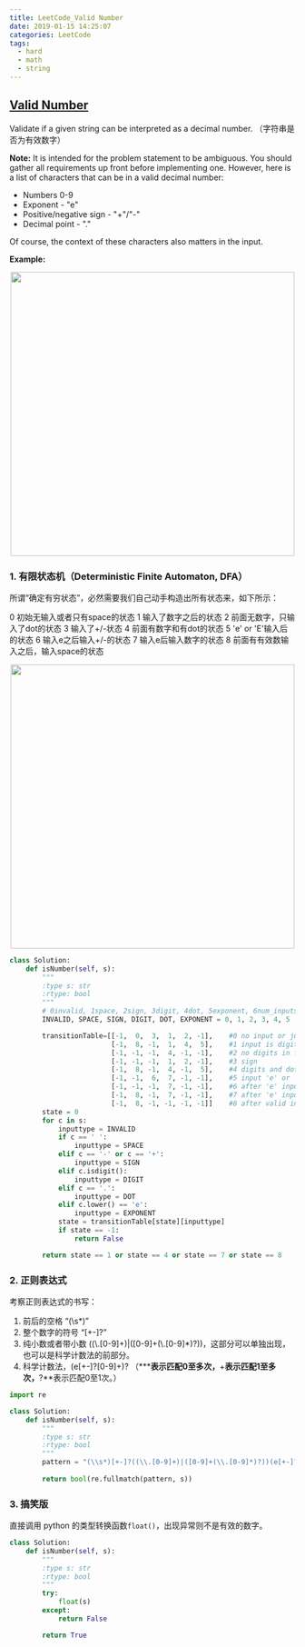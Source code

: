 ```yaml
---
title: LeetCode_Valid Number
date: 2019-01-15 14:25:07
categories: LeetCode
tags: 
  - hard
  - math
  - string
---
```


## [Valid Number](https://leetcode.com/problems/valid-number/)

Validate if a given string can be interpreted as a decimal number.
（字符串是否为有效数字）

<!--more-->

**Note:** It is intended for the problem statement to be ambiguous. You should gather all requirements up front before implementing one. However, here is a list of characters that can be in a valid decimal number:

  - Numbers 0-9
  - Exponent - "e"
  - Positive/negative sign - "+"/"-"
  - Decimal point - "."

Of course, the context of these characters also matters in the input.

**Example:** 

<div align=center>
	<img src="/images/leetcode_65.png" width = "500" align=center/>
</div>

### 1. 有限状态机（Deterministic Finite Automaton, DFA）

所谓“确定有穷状态”，必然需要我们自己动手构造出所有状态来，如下所示：

0 初始无输入或者只有space的状态
1 输入了数字之后的状态
2 前面无数字，只输入了dot的状态
3 输入了+/-状态
4 前面有数字和有dot的状态
5 'e' or 'E'输入后的状态
6 输入e之后输入+/-的状态
7 输入e后输入数字的状态
8 前面有有效数输入之后，输入space的状态

<div align=center>
	<img src="/images/leetcode_65_2.png" width = "500" align=center/>
</div>

```python
class Solution:
    def isNumber(self, s):
        """
        :type s: str
        :rtype: bool
        """
        # 0invalid, 1space, 2sign, 3digit, 4dot, 5exponent, 6num_inputs
        INVALID, SPACE, SIGN, DIGIT, DOT, EXPONENT = 0, 1, 2, 3, 4, 5

        transitionTable=[[-1,  0,  3,  1,  2, -1],    #0 no input or just spaces 
                         [-1,  8, -1,  1,  4,  5],    #1 input is digits 
                         [-1, -1, -1,  4, -1, -1],    #2 no digits in front just Dot 
                         [-1, -1, -1,  1,  2, -1],    #3 sign 
                         [-1,  8, -1,  4, -1,  5],    #4 digits and dot in front 
                         [-1, -1,  6,  7, -1, -1],    #5 input 'e' or 'E' 
                         [-1, -1, -1,  7, -1, -1],    #6 after 'e' input sign 
                         [-1,  8, -1,  7, -1, -1],    #7 after 'e' input digits 
                         [-1,  8, -1, -1, -1, -1]]    #8 after valid input input space
        state = 0
        for c in s:
            inputtype = INVALID
            if c == ' ': 
                inputtype = SPACE
            elif c == '-' or c == '+': 
                inputtype = SIGN
            elif c.isdigit(): 
                inputtype = DIGIT
            elif c == '.': 
                inputtype = DOT
            elif c.lower() == 'e': 
                inputtype = EXPONENT
            state = transitionTable[state][inputtype]
            if state == -1: 
                return False

        return state == 1 or state == 4 or state == 7 or state == 8
```

### 2. 正则表达式
考察正则表达式的书写：
1. 前后的空格 “(\\s\*)”
2. 整个数字的符号 “[+-]?”
3. 纯小数或者带小数 ((\\.[0-9]+)|([0-9]+(\\.[0-9]\*)?))，这部分可以单独出现，也可以是科学计数法的前部分。
4. 科学计数法，(e[+-]?[0-9]+)?
（**\***表示匹配0至多次，**+**表示匹配1至多次，**?**表示匹配0至1次。）

```python
import re 

class Solution:
    def isNumber(self, s):
        """
        :type s: str
        :rtype: bool
        """
        pattern = "(\\s*)[+-]?((\\.[0-9]+)|([0-9]+(\\.[0-9]*)?))(e[+-]?[0-9]+)?(\\s*)"
        
        return bool(re.fullmatch(pattern, s))
```

### 3. 搞笑版
直接调用 python 的类型转换函数`float()`，出现异常则不是有效的数字。

```python
class Solution:
    def isNumber(self, s):
		"""
        :type s: str
        :rtype: bool
        """
        try:
            float(s)
        except:
            return False

        return True
```
